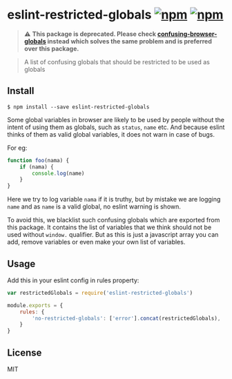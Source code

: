 # eslint-restricted-globals [![npm](https://img.shields.io/npm/v/eslint-restricted-globals.svg?style=plastic)](https://www.npmjs.com/package/eslint-restricted-globals) [![npm](https://img.shields.io/npm/l/eslint-restricted-globals.svg?style=plastic)](https://www.npmjs.com/package/eslint-restricted-globals)

> :warning: **This package is deprecated. Please check [confusing-browser-globals](https://www.npmjs.com/package/confusing-browser-globals) instead which solves the same problem and is preferred over this package.**


> A list of confusing globals that should be restricted to be used as globals

## Install

```
$ npm install --save eslint-restricted-globals
```

Some global variables in browser are likely to be used by people without the intent of using them as globals, such as `status`, `name` etc. 
And because eslint thinks of them as valid global variables, it does not warn in case of bugs.

For eg:
```js
function foo(nama) {
    if (nama) {
        console.log(name)
    }
}
```

Here we try to log variable `nama` if it is truthy, but by mistake we are logging `name` and as `name` is a valid global, no eslint warning is shown.

To avoid this, we blacklist such confusing globals which are exported from this package. It contains the list of variables that we think should not be used without `window.` qualifier. But as this is just a javascript array you can add, remove variables or even make your own list of variables.

## Usage

Add this in your eslint config in rules property:

```js
var restrictedGlobals = require('eslint-restricted-globals')

module.exports = {
    rules: {
        'no-restricted-globals': ['error'].concat(restrictedGlobals),
    }
}
```


## License

MIT 

